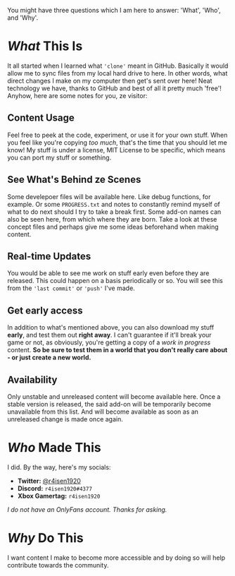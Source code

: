 You might have three questions which I am here to answer: 'What', 'Who', and 'Why'.

# *What* This Is
It all started when I learned what `'clone'` meant in GitHub. Basically it would allow me to sync files from my local hard drive to here. In other words, what direct changes I make on my computer then get's sent over here! Neat technology we have, thanks to GitHub and best of all it pretty much 'free'! Anyhow, here are some notes for you, ze visitor:

## Content Usage
Feel free to peek at the code, experiment, or use it for your own stuff. When you feel like you're copying *too much*, that's the time that you should let me know! My stuff is under a license, MIT License to be specific, which means you can port my stuff or something.

## See What's Behind ze Scenes
Some develepoer files will be available here. Like debug functions, for example. Or some `PROGRESS.txt` and notes to constantly remind myself of what to do next should I try to take a break first. Some add-on names can also be seen here, from which where they are born. Take a look at these concept files and perhaps give me some ideas beforehand when making content.

## Real-time Updates
You would be able to see me work on stuff early even before they are released. This could happen on a basis periodically or so. You will see this from the `'last commit'` or `'push'` I've made.

## Get early access
In addition to what's mentioned above, you can also download my stuff **early**, and test them out **right away**. I can't guarantee if it'll break your game or not, as obviously, you're getting a copy of a *work in progress* content. **So be sure to test them in a world that you don't really care about - or just create a new world.**

## Availability
Only unstable and unreleased content will become available here. Once a stable version is released, the said add-on will be temporarily become unavailable from this list. And will become available as soon as an unreleased change is made once again.

# *Who* Made This
I did. By the way, here's my socials:
- **Twitter:** [@r4isen1920](https://twitter.com/r4isen1920)
- **Discord:** `r4isen1920#4377`
- **Xbox Gamertag:**  `r4isen1920`

*I do not have an OnlyFans account. Thanks for asking.*

# *Why* Do This
I want content I make to become more accessible and by doing so will help contribute towards the community.
